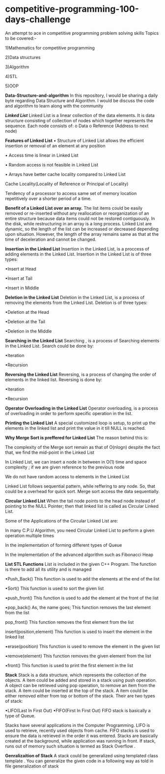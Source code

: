 # competitive-programming-100-days-challenge
An attempt to ace in competitive programming problem solving skills
Topics to be covered:-

1)Mathematics for competitive programming

2)Data structures

3)Algorithm

4)STL

5)OOP




**Data-Structure-and-algorithm**
In this repository, I would be sharing a daily byte regarding Data Structure and Algorithm. I would be discuss the code and algorithm to learn along with the community

***Linked List***
Linked List is a linear collection of the data elements. It is data structure consisting of collection of nodes which together represents the sequence. Each node consists of: o Data o Reference (Address to next node)


**Features of Linked List**
• Structure of Linked List allows the efficient insertion or removal of an element at any position

• Access time is linear in Linked List

• Random access is not feasible in Linked List

• Arrays have better cache locality compared to Linked List

Cache Locality(Locality of Reference or Principal of Locality)

Tendency of a processor to access same set of memory location repetitively over a shorter period of a time.



**Benefit of a Linked List over an array.**
The list items could be easily removed or re-inserted without any reallocation or reorganization of an entire structure because data items could not be restored contiguously. In the disk, while restructuring in an array is a long process. Linked List are dynamic, so the length of the list can be increased or decreased depending upon situation. However, the length of the array remains same as that at the time of deceleration and cannot be changed.

**Insertion in the Linked List**
Insertion in the Linked List, is a proccess of adding elements in the Linked List. Insertion in the Linked List is of three types:

•Insert at Head

•Insert at Tail

•Insert in Middle

**Deletion in the Linked List**
Deletion in the Linked List, is a process of removing the elements from the Linked List. Deletion is of three types:

•Deletion at the Head

•Deletion at the Tail

•Deletion in the Middle

**Searching in the Linked List**
Searching , is a process of Searching elements in the Linked List. Search could be done by:

•Iteration

•Recursion

**Reversing the Linked List**
Reversing, is a process of changing the order of elements in the linked list. Reversing is done by:

•Iteration

•Recursion

**Operator Overloading in the Linked List**
Operator overloading, is a process of overloading in order to perform specific operation in the list.

**Printing the Linked List**
A special customized loop is setup, to print up the elements in the linked list and print the value in it till NULL is reached.

**Why Merge Sort is preffered for Linked List**
The reason behind this is:

The complexity of the Merge sort remain as that of O(nlogn) despite the fact that, we find the mid-point in the Linked List

In Linked List, we can insert a node in between in O(1) time and space complexity ; if we are given reference to the previous node

We do not have random access to elements in the Linked List

Linked List follows sequential pattern, while reffering to any node. So, that could be a overhead for quick sort. Merge sort access the data sequentially.

**Circular Linked List**
When the tail node points to the head node instead of pointing to the NULL Pointer; then that linked list is called as Circular Linked List.

Some of the Applications of the Circular Linked List are:

In many C.P.U Algorithm, you need Circular Linked List to perform a given operation multiple times

In the implementation of forming different types of Queue

In the implementation of the advanced algorithm such as Fibonacci Heap

**List STL Functions**
List is included in the given C++ Program. The function is there to add all its utility and is managed

•Push_Back()
This function is used to add the elements at the end of the list

•Sort()
This function is used to sort the given list

•push_front()
This function is used to add the element at the front of the list

•pop_back()
As, the name goes; This function removes the last element from the list

pop_front()
This function removes the first element from the list

insert(position,element)
This function is used to insert the element in the linked list

•erase(position)
This function is used to remove the element in the given list

•remove(element)
This function removes the given element from the list

•front()
This function is used to print the first element in the list

**Stack**
Stack is a data structure, which represents the collection of the objects. A item could be added and stored in a stack using push operation. A object can be retrieved using pop operation, to remove an item from the stack. A item could be inserted at the top of the stack. A item could be either removed either from top or bottom of the stack. Their are two types of stack:

•LIFO(Last In First Out)
•FIFO(First In First Out)
FIFO stack is basically a type of Queue.

Stacks have several applications in the Computer Programming. LIFO is used to retrieve, recently used objects from cache. FIFO stacks is used to ensure the data is retrieved in the order it was entered. Stacks are basically created at the background, while application was running in front. If stack, runs out of memory such situation is termed as Stack Overflow .

**Genralizaition of Stack**
A stack could be generalized using templated class template . You can generalize the given code in a following way as told in file generalization of stack


